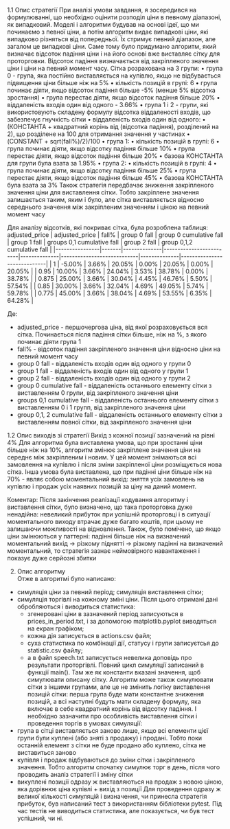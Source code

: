 1.1 Опис стратегії
При аналізі умови завдання, я зосередився на формулюванні, що необхідно оцінити розподіл ціни в певному діапазоні, як випадковий. Моделі і алгоритми будував на основі ідеї, що ми починаємо з певної ціни, а потім алгоритм видає випадкові ціни, які випадково різняться від попередньої. Їх стримує певний діапазон, але загалом це випадкові ціни.
Саме тому було придумано алгоритм, який визначає відсоток падіння ціни і на його основі вже виставляє сітку для проторговки. Відсоток падіння визначається від закріпленого значення ціни і ціни на певний момент часу.
Сітка розрахована на 3 групи:
	•	група 0 - група, яка постійно виставляється на купівлю, якщо не відбувається підвищення ціни більше ніж на 5%
	•	кількість позицій в групі: 6
	•	група починає діяти, якщо відсоток падіння більше -5% (менше 5% відсотка зростання)
	•	група перестає діяти, якщо відсоток падіння більше 20%
	•	віддаленість входів один від одного -  3.66%
	•	група 1 і 2 - групи, які використовують складену формулу відсотка віддаленості входів, що забезпечує гнучкість сітки
	•	 віддаленість входів один від одного:
	•	(КОНСТАНТА + квадратний корінь від (відсотка падіння), розділений на 2), що розділене на 100 для отримання значення у частинах
	•	(CONSTANT + sqrt(fall%)/2)/100
	•	група 1:
	•	кількість позицій в групі: 6
	•	група починає діяти, якщо відсотку падіння більше 10%
	•	група перестає діяти, якщо відсоток падіння більше 20%
	•	базова КОНСТАНТА для групи була взата за 1.95%
	•	група 2:
	•	кількість позицій в групі: 4
	•	група починає діяти, якщо відсотку падіння більше 25%
	•	група перестає діяти, якщо відсоток падіння більше 45%
	•	базова КОНСТАНТА була взата за 3%
Також стратегія передбачає зниження закріпленого значення ціни для виставлення сітки. Тобто закріплене значення залишається таким, яким і було, але сітка виставляється відносно середнього значення між закріпленим значенням і ціною на певний момент часу 

Для аналізу відсотків, які покриває сітка, була розроблена таблиця:
adjusted_price
| adjusted_price | fall% | group 0 fall | group 0 cumulative fall | group 1 fall | groups 0,1 cumulative fall | group 2 fall | group 0,1,2 cumulative fall |
|----------------|-------|--------------|-------------------------|--------------|----------------------------|--------------|-----------------------------|
| 1              | -5.00% | 3.66%        | 20.05%                  | 0.00%        | 20.05%                     | 0.00%        | 20.05%                      |
| 0.95           | 10.00% | 3.66%        | 24.04%                  | 3.53%        | 38.78%                     | 0.00%        | 38.78%                      |
| 0.875          | 25.00% | 3.66%        | 30.04%                  | 4.45%        | 46.76%                     | 5.50%        | 57.54%                      |
| 0.85           | 30.00% | 3.66%        | 32.04%                  | 4.69%        | 49.05%                     | 5.74%        | 59.78%                      |
| 0.775          | 45.00% | 3.66%        | 38.04%                  | 4.69%        | 53.55%                     | 6.35%        | 64.28%                      |


Де:
- adjusted_price - першочергова ціна, від якої розраховується вся сітка. Починається після падіння сітки більше, ніж на %, з якого починає діяти група 1
- fall% - відсоток падіння  закріпленого значення ціни відносно ціни на певний момент часу
- group 0 fall - віддаленість входів один від одного у групи 0
- group 1 fall - віддаленість входів один від одного у групи 1
- group 2 fall - віддаленість входів один від одного у групи 2
- group 0 cumulative fall - віддаленість останнього елементу сітки з виставленням 0 групи, від закріпленого значення ціни
- groups 0,1 cumulative fall - віддаленість останнього елементу сітки з виставленням 0 і 1 групп, від закріпленого значення ціни
- group 0,1, 2 cumulative fall - віддаленість останнього елементу сітки з виставленням повної сітки, від закріпленого значення ціни

1.2 Опис виходів зі стратегії
Вихід з кожної позиції зазначений на рівні 4% 
Для алгоритма була виставлена умова, що при зростанні ціни більше ніж на 10%, алгоритм змінює закріплене значення ціни на середнє між закріпленим і новим. У цей момент знімаються всі замовлення на купівлю і після зміни закріпленої ціни розміщується нова сітка. 
Інша умова була виставлена, що при падінні ціни більше ніж на 70% - являє собою моментальний вихід: зняття усіх замовлень на купівлю і продаж усіх наявних позицій за ціну на даний момент.

Коментар:
Після закінчення реалізації кодування алгоритму і виставлення сітки, було визначено, що така проторговка дуже ненадійна: невеликий прибуток при успішній проторговці і в ситуації моментального виходу втрачає дуже багато коштів, при цьому не залишаючи можливості на відновлення.
Також, було помічено, що якщо ціни змінюються у паттерні: падінні більше ніж на визначений моментальний вихід -> різкому піднятті -> різкому падінні на визначений моментальний, то стратегія зазнає неймовірного навантаження і показує дуже серйозні збитки

2. Опис алгоритму  
Отже в алгоритмі було написано: 
- симуляція ціни за певний період; симуляція виставлення сітки;
- симуляція торгівлі на кожному зміні ціни. Після цього отримані дані обробляються і виводиться статистика: 
	- згенеровані ціни в зазначений період записуються в prices_in_period.txt, і за допомогою matplotlib.pyplot виводяться на екран графіком; 
	- кожна дія записується в actions.csv файл; 
	- суха статистика по комбінації дії, статусу і групи записуєтсья до statistic.csv файлу; 
	- а в файл speech.txt записується невелика доповідь про результати проторгівлі. 
Повний цикл симуляції записаний в функції main(). Там же як константи вказані значення, щоб симулювати описану сітку. Алгоритм може також симулювати сітки з іншими групами, але це не змінить логіку виставлення позицій сітки: перша група буде мати константне зниження позицій, а всі наступні будуть мати складену формулу, яка включає в себе квадратний корінь від відсотку падіння.
І необхідно зазначити про особливість виставлення сітки і проведення торгів в умовах симуляції:
- група в сітці виставляється заново лише, якщо всі елементи цієї групи були куплені (або зняті з продажу) і продані. Тобто поки останній елемент з сітки не буде продано або куплено, сітка не виставиться заново 
- купівля і продаж відбуваються до зміни сітки і закріпленого значення. Тобто алгоритм спочатку симулює торг в день, після чого проводить аналіз стратегії і зміну сітки 
- викуплені позиції одразу ж виставляються на продаж з новою ціною, яка дорівнює ціна купівлі + вихід з позиції
Для проведення одразу ж великої кількості симуляцій і визначення, чи принесла стратегія прибуток, був написаний тест з використанням бібліотеки pytest. Під час тестів не виводиться статистика, але показується, чи був тест успішний, чи ні.
